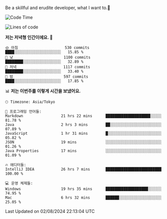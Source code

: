 Be a skillful and erudite developer, what I want to.👶

<!--START_SECTION:waka-->
![Code Time](http://img.shields.io/badge/Code%20Time-1%2C114%20hrs%2025%20mins-blue)

![Lines of code](https://img.shields.io/badge/%EC%A0%80%EB%8A%94%20%EC%97%AC%ED%83%9C%EA%B9%8C%EC%A7%80%20-2.8%20million%20%EC%A4%84%EC%9D%98%20%EC%BD%94%EB%93%9C%EB%A5%BC%20%EC%9E%91%EC%84%B1%ED%96%88%EC%96%B4%EC%9A%94.-blue)

**저는 저녁형 인간이에요. 🦉** 

```text
🌞 아침                     530 commits         ████░░░░░░░░░░░░░░░░░░░░░   15.85 % 
🌆 낮　                     1100 commits        ████████░░░░░░░░░░░░░░░░░   32.89 % 
🌃 저녁                     1117 commits        ████████░░░░░░░░░░░░░░░░░   33.40 % 
🌙 밤　                     597 commits         ████░░░░░░░░░░░░░░░░░░░░░   17.85 % 
```


📊 **저는 이번주를 이렇게 시간을 보냈어요.** 

```text
🕑︎ Timezone: Asia/Tokyo

💬 프로그래밍 언어들: 
Markdown                 21 hrs 22 mins      ████████████████████░░░░░   81.78 % 
Java                     2 hrs 3 mins        ██░░░░░░░░░░░░░░░░░░░░░░░   07.89 % 
JavaScript               1 hr 31 mins        █░░░░░░░░░░░░░░░░░░░░░░░░   05.82 % 
JSON                     19 mins             ░░░░░░░░░░░░░░░░░░░░░░░░░   01.26 % 
Java Properties          17 mins             ░░░░░░░░░░░░░░░░░░░░░░░░░   01.09 % 

🔥 에디터들: 
IntelliJ IDEA            26 hrs 7 mins       █████████████████████████   100.00 % 

💻 운영 체제들: 
Windows                  19 hrs 35 mins      ███████████████████░░░░░░   74.95 % 
Mac                      6 hrs 32 mins       ██████░░░░░░░░░░░░░░░░░░░   25.05 % 
```


 Last Updated on 02/08/2024 22:13:04 UTC
<!--END_SECTION:waka-->
